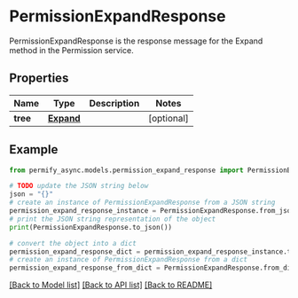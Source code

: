 # PermissionExpandResponse

PermissionExpandResponse is the response message for the Expand method in the Permission service.

## Properties

Name | Type | Description | Notes
------------ | ------------- | ------------- | -------------
**tree** | [**Expand**](Expand.md) |  | [optional] 

## Example

```python
from permify_async.models.permission_expand_response import PermissionExpandResponse

# TODO update the JSON string below
json = "{}"
# create an instance of PermissionExpandResponse from a JSON string
permission_expand_response_instance = PermissionExpandResponse.from_json(json)
# print the JSON string representation of the object
print(PermissionExpandResponse.to_json())

# convert the object into a dict
permission_expand_response_dict = permission_expand_response_instance.to_dict()
# create an instance of PermissionExpandResponse from a dict
permission_expand_response_from_dict = PermissionExpandResponse.from_dict(permission_expand_response_dict)
```
[[Back to Model list]](../README.md#documentation-for-models) [[Back to API list]](../README.md#documentation-for-api-endpoints) [[Back to README]](../README.md)


